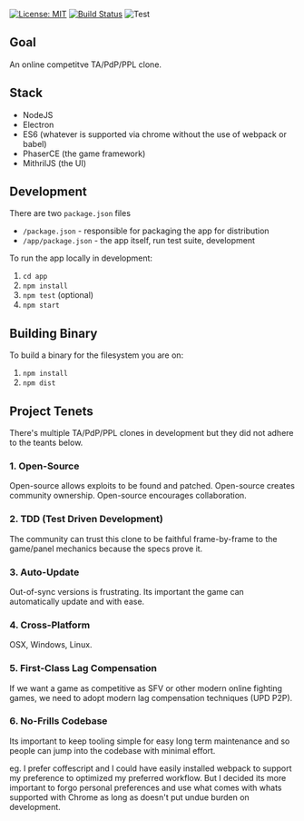 [![License: MIT](https://img.shields.io/badge/License-MIT-yellow.svg)](https://opensource.org/licenses/MIT) [![Build Status](https://travis-ci.org/omenking/swap-n-pop.svg?branch=master)](https://travis-ci.org/omenking/swap-n-pop) ![Test](https://ci.appveyor.com/api/projects/status/github/omenking/swap-n-pop?branch=master&svg=true) 

## Goal

An online competitve TA/PdP/PPL clone.

## Stack

* NodeJS
* Electron
* ES6 (whatever is supported via chrome without the use of webpack or babel)
* PhaserCE (the game framework)
* MithrilJS (the UI)

## Development

There are two `package.json` files

* `/package.json`     - responsible for packaging the app for distribution
* `/app/package.json` - the app itself, run test suite, development

To run the app locally in development:

1.  `cd app`
1. `npm install`
1. `npm test` (optional)
1. `npm start`

## Building Binary

To build a binary for the filesystem you are on:

1. `npm install`
1. `npm dist`

## Project Tenets

There's multiple TA/PdP/PPL clones in development but they did not
adhere to the teants below.


### 1. Open-Source

Open-source allows exploits to be found and patched.
Open-source creates community ownership.
Open-source encourages collaboration.

### 2. TDD (Test Driven Development)

The community can trust this clone to be faithful frame-by-frame
to the game/panel mechanics because the specs prove it.

### 3. Auto-Update

Out-of-sync versions is frustrating. Its important the game can
automatically update and with ease.

### 4. Cross-Platform

OSX, Windows, Linux.

### 5. First-Class Lag Compensation

If we want a game as competitive as SFV or other modern online
fighting games, we need to adopt modern lag compensation techniques (UPD P2P).

### 6. No-Frills Codebase

Its important to keep tooling simple for easy long term maintenance
and so people can jump into the codebase with minimal effort.

eg.
I prefer coffescript and I could have easily installed webpack to support
my preference to optimized my preferred workflow. But I decided its more
important to forgo personal preferences and use what comes with whats
supported with Chrome as long as doesn't put undue burden on
development.

